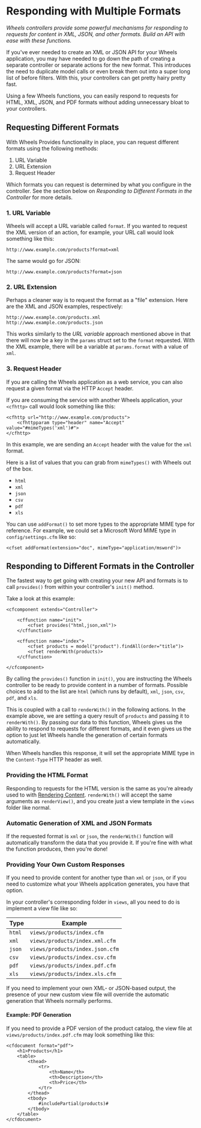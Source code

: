 # Responding with Multiple Formats

*Wheels controllers provide some powerful mechanisms for responding to requests for content in XML,
JSON, and other formats. Build an API with ease with these functions.*

If you've ever needed to create an XML or JSON API for your Wheels application, you may have needed to
go down the path of creating a separate controller or separate actions for the new format. This
introduces the need to duplicate model calls or even break them out into a super long list of before
filters. With this, your controllers can get pretty hairy pretty fast.

Using a few Wheels functions, you can easily respond to requests for HTML, XML, JSON, and PDF formats
without adding unnecessary bloat to your controllers.

## Requesting Different Formats

With Wheels Provides functionality in place, you can request different formats using the following
methods:

  1. URL Variable
  2. URL Extension
  3. Request Header

Which formats you can request is determined by what you configure in the controller. See the section
below on _Responding to Different Formats in the Controller_ for more details.

### 1. URL Variable

Wheels will accept a URL variable called `format`. If you wanted to request the XML version of an
action, for example, your URL call would look something like this:

	http://www.example.com/products?format=xml

The same would go for JSON:

	http://www.example.com/products?format=json

### 2. URL Extension

Perhaps a cleaner way is to request the format as a "file" extension. Here are the XML and JSON
examples, respectively:

	http://www.example.com/products.xml
	http://www.example.com/products.json

This works similarly to the _URL variable_ approach mentioned above in that there will now be a key in
the `params` struct set to the `format` requested. With the XML example, there will be a variable at
`params.format` with a value of `xml`.

### 3. Request Header

If you are calling the Wheels application as a web service, you can also request a given format via the
HTTP `Accept` header.

If you are consuming the service with another Wheels application, your `<cfhttp>` call would look
something like this:

	<cfhttp url="http://www.example.com/products">
		<cfhttpparam type="header" name="Accept" value="#mimeTypes('xml')#">
	</cfhttp>

In this example, we are sending an `Accept` header with the value for the `xml` format.

Here is a list of values that you can grab from `mimeTypes()` with Wheels out of the box.
  * `html`
  * `xml`
  * `json`
  * `csv`
  * `pdf`
  * `xls`

You can use `addFormat()` to set more types to the appropriate MIME type for reference. For example, we
could set a Microsoft Word MIME type in `config/settings.cfm` like so:

	<cfset addFormat(extension="doc", mimeType="application/msword")>

## Responding to Different Formats in the Controller

The fastest way to get going with creating your new API and formats is to call `provides()` from within
your controller's `init()` method.

Take a look at this example:

	<cfcomponent extends="Controller">
	
		<cffunction name="init">
			<cfset provides("html,json,xml")>
		</cffunction>
		
		<cffunction name="index">
			<cfset products = model("product").findAll(order="title")>
			<cfset renderWith(products)>
		</cffunction>
	
	</cfcomponent>

By calling the `provides()` function in `init()`, you are instructing the Wheels controller to be ready
to provide content in a number of formats. Possible choices to add to the list are `html` (which runs by
default), `xml`, `json`, `csv`, `pdf`, and `xls`.

This is coupled with a call to `renderWith()` in the following actions. In the example above, we are
setting a query result of `products` and passing it to `renderWith()`. By passing our data to this
function, Wheels gives us the ability to respond to requests for different formats, and it even gives us 
the option to just let Wheels handle the generation of certain formats automatically.

When Wheels handles this response, it will set the appropriate MIME type in the `Content-Type` HTTP 
header as well.

### Providing the HTML Format

Responding to requests for the HTML version is the same as you're already used to with 
[Rendering Content][1]. `renderWith()` will accept the same arguments as `renderView()`, and you create 
just a view template in the `views` folder like normal.

### Automatic Generation of XML and JSON Formats

If the requested format is `xml` or `json`, the `renderWith()` function will automatically transform the 
data that you provide it. If you're fine with what the function produces, then you're done!

### Providing Your Own Custom Responses

If you need to provide content for another type than `xml` or `json`, or if you need to customize what 
your Wheels application generates, you have that option.

In your controller's corresponding folder in `views`, all you need to do is implement a view file like 
so:

<table>
	<thead>
		<tr>
			<th>Type</th>
			<th>Example</th>
		</tr>
	</thead>
	<tbody>
		<tr>
			<td><code>html</code></td>
			<td><code>views/products/index.cfm</code></td>
		</tr>
		<tr>
			<td><code>xml</code></td>
			<td><code>views/products/index.xml.cfm</code></td>
		</tr>
		<tr>
			<td><code>json</code></td>
			<td><code>views/products/index.json.cfm</code></td>
		</tr>
		<tr>
			<td><code>csv</code></td>
			<td><code>views/products/index.csv.cfm</code></td>
		</tr>
		<tr>
			<td><code>pdf</code></td>
			<td><code>views/products/index.pdf.cfm</code></td>
		</tr>
		<tr>
			<td><code>xls</code></td>
			<td><code>views/products/index.xls.cfm</code></td>
		</tr>
	</tbody>
</table>

If you need to implement your own XML- or JSON-based output, the presence of your new custom view file 
will override the automatic generation that Wheels normally performs.

#### Example: PDF Generation

If you need to provide a PDF version of the product catalog, the view file at 
`views/products/index.pdf.cfm` may look something like this:

	<cfdocument format="pdf">
		<h1>Products</h1>
		<table>
			<thead>
				<tr>
					<th>Name</th>
					<th>Description</th>
					<th>Price</th>
				</tr>
			</thead>
			<tbody>
				#includePartial(products)#
			</tbody>
		</table>
	</cfdocument>

[1]: 02%20Rendering%20Content.md